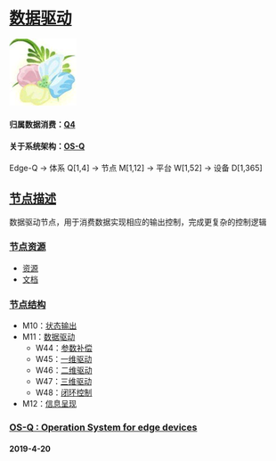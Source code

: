 ﻿# [数据驱动](https://github.com/OS-Q/M11) 
[![sites](OS-Q/OS-Q.png)](http://www.OS-Q.com)
#### 归属数据消费：[Q4](https://github.com/OS-Q/Q4)
#### 关于系统架构：[OS-Q](https://github.com/OS-Q/OS-Q)
Edge-Q -> 体系 Q[1,4] -> 节点 M[1,12] -> 平台 W[1,52] -> 设备 D[1,365]
## [节点描述](https://github.com/OS-Q/M11/wiki) 

数据驱动节点，用于消费数据实现相应的输出控制，完成更复杂的控制逻辑

### [节点资源](https://github.com/OS-Q/M11) 

- [资源](src/)
- [文档](docs/)

### [节点结构](https://github.com/OS-Q/Q4)

- M10：[状态输出](https://github.com/OS-Q/M10)
- M11：[数据驱动](https://github.com/OS-Q/M11)
    * W44：[参数补偿](https://github.com/OS-Q/W44)
    * W45：[一维驱动](https://github.com/OS-Q/W45)
    * W46：[二维驱动](https://github.com/OS-Q/W46)
    * W47：[三维驱动](https://github.com/OS-Q/W47)
    * W48：[闭环控制](https://github.com/OS-Q/W48)
- M12：[信息呈现](https://github.com/OS-Q/M12)

### [OS-Q : Operation System for edge devices](http://www.OS-Q.com/Edge/M11)
####  2019-4-20  

